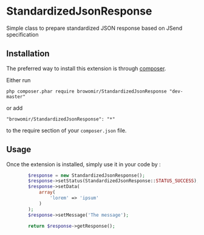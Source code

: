 StandardizedJsonResponse
=========
Simple class to prepare standardized JSON response based on JSend specification

Installation
------------

The preferred way to install this extension is through [composer](http://getcomposer.org/download/).

Either run

```
php composer.phar require browomir/StandardizedJsonResponse "dev-master"
```

or add

```
"browomir/StandardizedJsonResponse": "*"
```

to the require section of your `composer.json` file.


Usage
-----

Once the extension is installed, simply use it in your code by  :

```php
        $response = new StandardizedJsonResponse();
        $response->setStatus(StandardizedJsonResponse::STATUS_SUCCESS);
        $response->setData(
            array(
                'lorem' => 'ipsum'
            )
        );
        $response->setMessage('The message');

        return $response->getResponse();
```